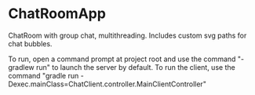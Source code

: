 # ChatRoomApp
ChatRoom with group chat, multithreading. Includes custom svg paths for chat bubbles.

To run, open a command prompt at project root and use the command "-gradlew run" to launch the server by default.
To run the client, use the command "gradle run -Dexec.mainClass=ChatClient.controller.MainClientController"
